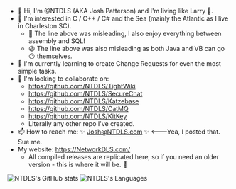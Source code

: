 - 👋 Hi, I'm @NTDLS (AKA Josh Patterson) and I'm living like Larry 🦞.
- 👀 I'm interested in C / C++ / C# and the Sea (mainly the Atlantic as I live in Charleston SC).
  - 💅 The line above was misleading, I also enjoy everything between assembly and SQL!
  - 😆 The line above was also misleading as both Java and VB can go :no_mouth: themselves.
- 🌱 I'm currently learning to create Change Requests for even the most simple tasks.
- 💞️ I'm looking to collaborate on:
  - https://github.com/NTDLS/TightWiki
  - https://github.com/NTDLS/SecureChat
  - https://github.com/NTDLS/Katzebase
  - https://github.com/NTDLS/CatMQ
  - https://github.com/NTDLS/KitKey
  - Literally any other repo I've created.
- 📫 How to reach me: ✨ Josh@NTDLS.com ✨   <---Yea, I posted that. Sue me.
- My website: https://NetworkDLS.com/
  - All compiled releases are replicated here, so if you need an older version - this is where it will be. 📂

![NTDLS's GitHub stats](https://github-readme-stats.vercel.app/api?username=ntdls&show=reviews,discussions_started,discussions_answered,prs_merged,prs_merged_percentage&rank_icon=github)
![NTDLS's Languages](https://github-readme-stats.vercel.app/api/top-langs/?username=NTDLS)

